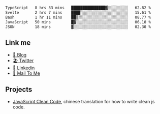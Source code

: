 <!--START_SECTION:waka-->

```txt
TypeScript   8 hrs 33 mins   ███████████████▓░░░░░░░░░   62.82 %
Svelte       2 hrs 7 mins    ████░░░░░░░░░░░░░░░░░░░░░   15.61 %
Bash         1 hr 11 mins    ██▒░░░░░░░░░░░░░░░░░░░░░░   08.77 %
JavaScript   50 mins         █▓░░░░░░░░░░░░░░░░░░░░░░░   06.18 %
JSON         18 mins         ▓░░░░░░░░░░░░░░░░░░░░░░░░   02.30 %
```

<!--END_SECTION:waka-->

## Link me

- [📕 Blog](https://chris-yu.vercel.app/)
- [🏖️ Twitter](https://twitter.com/yuetong3yu)
- [🧳 Linkedin](https://www.linkedin.com/in/yuetong3yu)
- [📧 Mail To Me](mailto:yuetong3yu@gmail.com)


## Projects 

- [JavaScript Clean Code](https://js-clean-code-cn.vercel.app/), chinese translation for how to write clean js code.
